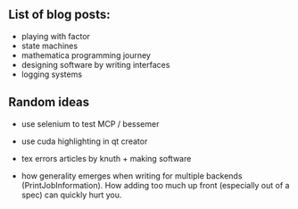 ## List of blog posts:

* playing with factor
* state machines
* mathematica programming journey
* designing software by writing interfaces
* logging systems

## Random ideas

* use selenium to test MCP / bessemer

* use cuda highlighting in qt creator
* tex errors articles by knuth + making software

* how generality emerges when writing for multiple backends (PrintJobInformation). How adding too much up front (especially out of a spec) can quickly hurt you.